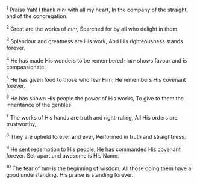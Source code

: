 <sup>1</sup> Praise Yah! I thank יהוה with all my heart, In the company of the straight, and of the congregation.

<sup>2</sup> Great are the works of יהוה, Searched for by all who delight in them.

<sup>3</sup> Splendour and greatness are His work, And His righteousness stands forever.

<sup>4</sup> He has made His wonders to be remembered; יהוה shows favour and is compassionate.

<sup>5</sup> He has given food to those who fear Him; He remembers His covenant forever.

<sup>6</sup> He has shown His people the power of His works, To give to them the inheritance of the gentiles.

<sup>7</sup> The works of His hands are truth and right-ruling, All His orders are trustworthy,

<sup>8</sup> They are upheld forever and ever, Performed in truth and straightness.

<sup>9</sup> He sent redemption to His people, He has commanded His covenant forever. Set-apart and awesome is His Name.

<sup>10</sup> The fear of יהוה is the beginning of wisdom, All those doing them have a good understanding. His praise is standing forever.

